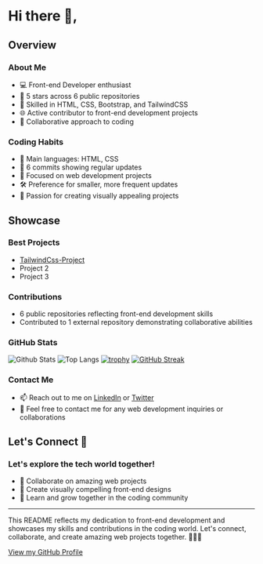# Hi there 👋,

## Overview

### About Me
- 💻 Front-end Developer enthusiast
- 🌟 5 stars across 6 public repositories
- 🔧 Skilled in HTML, CSS, Bootstrap, and TailwindCSS
- 🌐 Active contributor to front-end development projects
- 🤝 Collaborative approach to coding

### Coding Habits
- 💬 Main languages: HTML, CSS
- 🌟 6 commits showing regular updates
- 🧩 Focused on web development projects
- 🛠️ Preference for smaller, more frequent updates
- 🎨 Passion for creating visually appealing projects

## Showcase

### Best Projects
- [TailwindCss-Project](https://github.com/bughunter-umer/TailwindCss-Project)
- Project 2
- Project 3

### Contributions
- 6 public repositories reflecting front-end development skills
- Contributed to 1 external repository demonstrating collaborative abilities

### GitHub Stats
![Github Stats](https://github-readme-stats.vercel.app/api?username=bughunter-umer)
![Top Langs](https://github-readme-stats.vercel.app/api/top-langs/?username=bughunter-umer)
[![trophy](https://github-profile-trophy.vercel.app/?username=bughunter-umer)](https://github.com/bughunter-umer)
[![GitHub Streak](https://streak-stats.demolab.com/?user=bughunter-umer)](https://git.io/streak-stats)

### Contact Me
- 📫 Reach out to me on [LinkedIn](#) or [Twitter](#)
- 💬 Feel free to contact me for any web development inquiries or collaborations

## Let's Connect 🚀

### Let's explore the tech world together!
- 🌟 Collaborate on amazing web projects
- 🎨 Create visually compelling front-end designs
- 🚀 Learn and grow together in the coding community

---

This README reflects my dedication to front-end development and showcases my skills and contributions in the coding world. Let's connect, collaborate, and create amazing web projects together. 👨‍💻🚀

[View my GitHub Profile](https://github.com/bughunter-umer)

